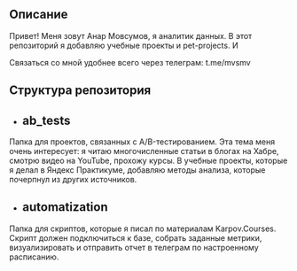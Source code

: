 ## Описание 

Привет! Меня зовут Анар Мовсумов, я аналитик данных. 
В этот репозиторий я добавляю учебные проекты и pet-projects. И

Связаться со мной удобнее всего через телеграм: t.me/mvsmv

## Структура репозитория

- ## **ab_tests**

Папка для проектов, связанных с A/B-тестированием. Эта тема меня очень интересует: я читаю многочисленные статьи в блогах на Хабре, смотрю видео на YouTube, прохожу курсы. В учебные проекты, которые я делал в Яндекс Практикуме, добавляю методы анализа, которые почерпнул из других источников.

- ## **automatization**

Папка для скриптов, которые я писал по материалам Karpov.Courses. Скрипт должен подключиться к базе, собрать заданные метрики, визуализировать и отправить отчет в телеграм по настроенному расписанию.

